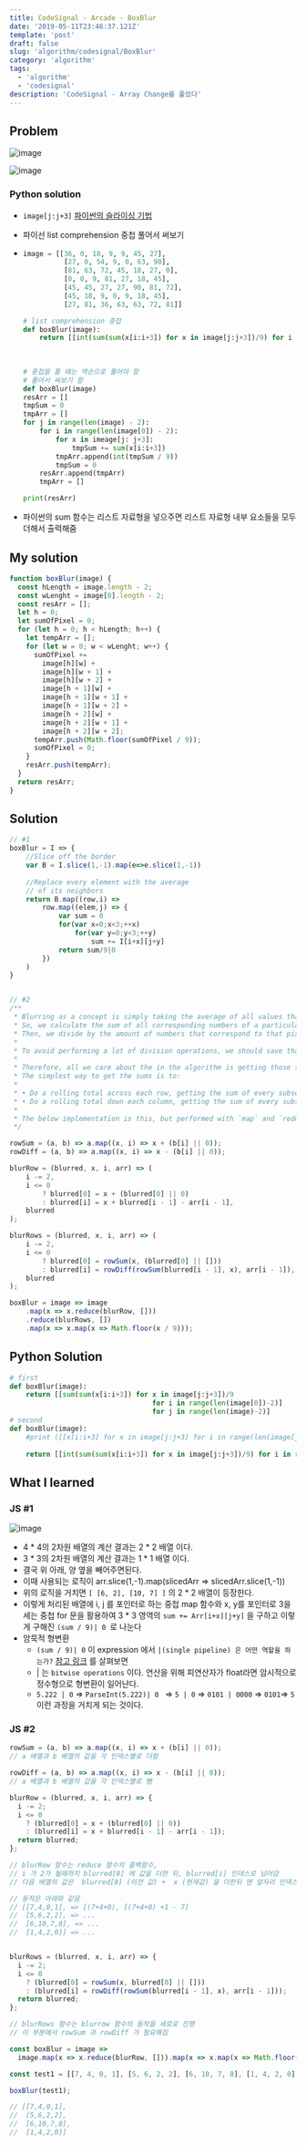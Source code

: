 ```yaml
---
title: CodeSignal - Arcade - BoxBlur
date: '2019-05-11T23:46:37.121Z'
template: 'post'
draft: false
slug: 'algorithm/codesignal/BoxBlur'
category: 'algorithm'
tags:
  - 'algorithm'
  - 'codesignal'
description: 'CodeSignal - Array Change를 풀었다'
---
```


## Problem

![image](https://user-images.githubusercontent.com/35516239/58026445-8080c180-7b51-11e9-945f-9a8af46d4988.png)

![image](https://user-images.githubusercontent.com/35516239/58026532-a8702500-7b51-11e9-899e-1ff28d4f78db.png)

### Python solution

- `image[j:j+3]` [파이썬의 슬라이싱 기법](https://wikidocs.net/14#_4)

- 파이선 list comprehension 중첩 풀어서 써보기 

- ```python
  image = [[36, 0, 18, 9, 9, 45, 27],
            [27, 0, 54, 9, 0, 63, 90],
            [81, 63, 72, 45, 18, 27, 0],
            [0, 0, 9, 81, 27, 18, 45],
            [45, 45, 27, 27, 90, 81, 72],
            [45, 18, 9, 0, 9, 18, 45],
            [27, 81, 36, 63, 63, 72, 81]]
  
  # list comprehension 중첩
  def boxBlur(image):
      return [[int(sum(sum(x[i:i+3]) for x in image[j:j+3])/9) for i in range(len(image[j])-2)] for j in range(len(image)-2)]
    
    
    
  # 중첩을 풀 때는 역순으로 풀어야 함
  # 풀어서 써보기 함
  def boxBlur(image)
  resArr = []
  tmpSum = 0
  tmpArr = []
  for j in range(len(image) - 2):
      for i in range(len(image[0]) - 2):
          for x in imeage[j: j+3]:
              tmpSum += sum(x[i:i+3])
          tmpArr.append(int(tmpSum / 9))
          tmpSum = 0
      resArr.append(tmpArr)
      tmpArr = []
  
  print(resArr)
  
  
  ```

- 파이썬의 sum 함수는 리스트 자료형을 넣으주면 리스트 자료형 내부 요소들을 모두 더해서 출력해줌

## My solution

```javascript
function boxBlur(image) {
  const hLength = image.length - 2;
  const wLenght = image[0].length - 2;
  const resArr = [];
  let h = 0;
  let sumOfPixel = 0;
  for (let h = 0; h < hLength; h++) {
    let tempArr = [];
    for (let w = 0; w < wLenght; w++) {
      sumOfPixel +=
        image[h][w] +
        image[h][w + 1] +
        image[h][w + 2] +
        image[h + 1][w] +
        image[h + 1][w + 1] +
        image[h + 1][w + 2] +
        image[h + 2][w] +
        image[h + 2][w + 1] +
        image[h + 2][w + 2];
      tempArr.push(Math.floor(sumOfPixel / 9));
      sumOfPixel = 0;
    }
    resArr.push(tempArr);
  }
  return resArr;
}
```

## Solution

```javascript
// #1
boxBlur = I => {
    //Slice off the border
    var B = I.slice(1,-1).map(e=>e.slice(1,-1))
    
    //Replace every element with the average
    // of its neighbors
    return B.map((row,i) =>
        row.map((elem,j) => {
            var sum = 0
            for(var x=0;x<3;++x)
                for(var y=0;y<3;++y)
                    sum += I[i+x][j+y]
            return sum/9|0
        })
    )
}


// #2 
/**
 * Blurring as a concept is simply taking the average of all values that condense to a pixel.
 * So, we calculate the sum of all corresponding numbers of a particular pixel.
 * Then, we divide by the amount of numbers that correspond to that pixel.
 * 
 * To avoid performing a lot of division operations, we should save that until the very end.
 * 
 * Therefore, all we care about the in the algorithm is getting those sums.
 * The simplest way to get the sums is to:
 * 
 * • Do a rolling total across each row, getting the sum of every subset [i...i+3]
 * • Do a rolling total down each column, getting the sum of every subset [j...j+3]
 * 
 * The below implementation is this, but performed with `map` and `reduce`.
 */

rowSum = (a, b) => a.map((x, i) => x + (b[i] || 0));
rowDiff = (a, b) => a.map((x, i) => x - (b[i] || 0));

blurRow = (blurred, x, i, arr) => (
    i -= 2,
    i <= 0
        ? blurred[0] = x + (blurred[0] || 0)
        : blurred[i] = x + blurred[i - 1] - arr[i - 1],
    blurred
);

blurRows = (blurred, x, i, arr) => (
    i -= 2,
    i <= 0
        ? blurred[0] = rowSum(x, (blurred[0] || []))
        : blurred[i] = rowDiff(rowSum(blurred[i - 1], x), arr[i - 1]),
    blurred
);

boxBlur = image => image
    .map(x => x.reduce(blurRow, []))
    .reduce(blurRows, [])
    .map(x => x.map(x => Math.floor(x / 9)));
```

## Python Solution

```python
# first
def boxBlur(image):
    return [[sum(sum(x[i:i+3]) for x in image[j:j+3])/9 
                                   for i in range(len(image[0])-2)] 
                                   for j in range(len(image)-2)]
# second 
def boxBlur(image):
    #print ([[x[i:i+3] for x in image[j:j+3] for i in range(len(image[j])-2)] for j in range(len(image)-2)])
    
    return [[int(sum(sum(x[i:i+3]) for x in image[j:j+3])/9) for i in range(len(image[j])-2)] for j in range(len(image)-2)]
```

## What I learned 

### JS #1



![image](https://user-images.githubusercontent.com/35516239/58377825-2c983180-7fc4-11e9-9e74-1a3fc5028f05.png)

- 4 * 4의  2차원 배열의 계산 결과는 2 * 2 배열 이다. 
- 3 * 3의  2차원 배열의 계산 결과는 1 * 1 배열 이다. 
- 결국 위 아래, 양 옆을 빼어주면된다. 
- 이때 사용되는 로직이 arr.slice(1,-1).map(slicedArr => slicedArr.slice(1,-1))
- 위의 로직을 거치면 `[ [6, 2], [10, 7] ]` 의 2 * 2 배열이 등장한다. 
- 이렇게 처리된 배열에 i, j 를 포인터로 하는 중첩 map 함수와 x, y를 포인터로 3을 세는  중첩 for 문을 활용하여 3 * 3 영역의  `sum += Arr[i+x][j+y]`   을 구하고 이렇게 구해진 `(sum / 9)| 0 `로 나눈다
- 암묵적 형변환
  - `(sum / 9)| 0`  이 expression 에서 `|(single pipeline) 은 어떤 역할을 하는가?`  [ 참고 링크](https://stackoverflow.com/questions/6194950/what-does-the-single-pipe-do-in-javascript) 를 살펴보면 
  - | 는 `bitwise operations` 이다. 연산을 위해 피연산자가 float라면 암시적으로 정수형으로 형변환이 일어난다. 
  - `5.222 | 0` => `ParseInt(5.222)| 0 ` => `5 | 0` => `0101 | 0000` => `0101`=> `5`  이런 과정을 거치게 되는  것이다.  

### JS #2 

```js
rowSum = (a, b) => a.map((x, i) => x + (b[i] || 0));
// a 배열과 b 배열의 값을 각 인덱스별로 더함 

rowDiff = (a, b) => a.map((x, i) => x - (b[i] || 0));
// a 배열과 b 배열의 값을 각 인덱스별로 뺌

blurRow = (blurred, x, i, arr) => {
  i -= 2;
  i <= 0
    ? (blurred[0] = x + (blurred[0] || 0))
    : (blurred[i] = x + blurred[i - 1] - arr[i - 1]);
  return blurred;
};

// blurRow 함수는 reduce 함수의 콜백함수,
// i 가 2가 될때까지 blurred[0] 에 값을 더한 뒤, blurred[i] 인데스로 넘어감 
// 다음 배열의 값은  blurred[0] (이전 값) +  x (현재값) 을 더한뒤 맨 앞자리 인덱스(arr[i-1])를 빼서 구함

// 동작은 아래와 같음
// [[7,4,0,1], => [(7+4+0), [(7+4+0) +1 - 7] 
//  [5,6,2,2], => ...
//  [6,10,7,8], => ...
//  [1,4,2,0]] => ... 


blurRows = (blurred, x, i, arr) => {
  i -= 2;
  i <= 0
    ? (blurred[0] = rowSum(x, blurred[0] || []))
    : (blurred[i] = rowDiff(rowSum(blurred[i - 1], x), arr[i - 1]));
  return blurred;
};

// blurRows 함수는 blurrow 함수의 동작을 세로로 진행
// 이 부분에서 rowSum 과 rowDiff 가 필요해짐 

const boxBlur = image =>
  image.map(x => x.reduce(blurRow, [])).map(x => x.map(x => Math.floor(x / 9)));

const test1 = [[7, 4, 0, 1], [5, 6, 2, 2], [6, 10, 7, 8], [1, 4, 2, 0]];

boxBlur(test1);

// [[7,4,0,1],
//  [5,6,2,2],
//  [6,10,7,8],
//  [1,4,2,0]]

```

